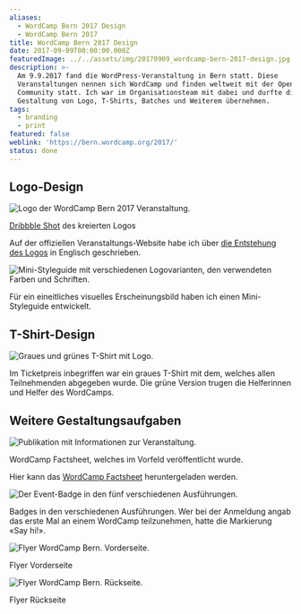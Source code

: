 ```yaml
---
aliases:
  - WordCamp Bern 2017 Design
  - WordCamp Bern 2017
title: WordCamp Bern 2017 Design
date: 2017-09-09T00:00:00.000Z
featuredImage: ../../assets/img/20170909_wordcamp-bern-2017-design.jpg
description: >-
  Am 9.9.2017 fand die WordPress-Veranstaltung in Bern statt. Diese
  Veranstaltungen nennen sich WordCamp und finden weltweit mit der Open Source
  Community statt. Ich war im Organisationsteam mit dabei und durfte die
  Gestaltung von Logo, T-Shirts, Batches und Weiterem übernehmen.
tags:
  - branding
  - print
featured: false
weblink: 'https://bern.wordcamp.org/2017/'
status: done
---
```

## Logo-Design

![Logo der WordCamp Bern 2017 Veranstaltung.](../../assets/img/20170909_wordcamp-bern-2017-design_1.jpg)

[Dribbble Shot](https://dribbble.com/shots/4264624-WordCamp-Bern-2017) des kreierten Logos

Auf der offiziellen Veranstaltungs-Website habe ich über [die Entstehung des Logos](https://2017.bern.wordcamp.org/2017/06/the-story-of-the-wordcamp-bern-logo/) in Englisch geschrieben.

![Mini-Styleguide mit verschiedenen Logovarianten, den verwendeten Farben und Schriften.](../../assets/img/20170909_wordcamp-bern-2017-design_2.jpg)

Für ein eineitliches visuelles Erscheinungsbild haben ich einen Mini-Styleguide entwickelt.

## T-Shirt-Design

![Graues und grünes T-Shirt mit Logo.](../../assets/img/20170909_wordcamp-bern-2017-design_3.jpg)

Im Ticketpreis inbegriffen war ein graues T-Shirt mit dem, welches allen Teilnehmenden abgegeben wurde. Die grüne Version trugen die Helferinnen und Helfer des WordCamps.

## Weitere Gestaltungsaufgaben

![Publikation mit Informationen zur Veranstaltung.](../../assets/img/20170909_wordcamp-bern-2017-design_4.jpg)

WordCamp Factsheet, welches im Vorfeld veröffentlicht wurde.

Hier kann das [WordCamp Factsheet](https://2017.bern.wordcamp.org/files/2017/04/factsheet_wcbern.pdf) heruntergeladen werden.

![Der Event-Badge in den fünf verschiedenen Ausführungen.](../../assets/img/20170909_wordcamp-bern-2017-design_5.png)

Badges in den verschiedenen Ausführungen. Wer bei der Anmeldung angab das erste Mal an einem WordCamp teilzunehmen, hatte die Markierung «Say hi!».

![Flyer WordCamp Bern. Vorderseite.](../../assets/img/20170909_wordcamp-bern-2017-design_6.jpg)

Flyer Vorderseite

![Flyer WordCamp Bern. Rückseite.](../../assets/img/20170909_wordcamp-bern-2017-design_7.jpg)

Flyer Rückseite
